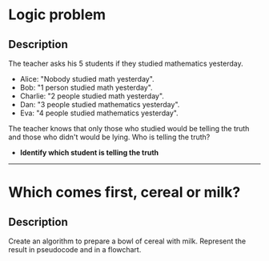 # Logic problem
## Description
The teacher asks his 5 students if they studied mathematics yesterday.

* Alice: "Nobody studied math yesterday".
* Bob: "1 person studied math yesterday".
* Charlie: "2 people studied math yesterday".
* Dan: "3 people studied mathematics yesterday".
* Eva: "4 people studied mathematics yesterday".

The teacher knows that only those who studied would be telling the truth and those who didn't would be lying. Who is telling the truth?
* **Identify which student is telling the truth**



















-----------------------------------------------------------------------------------------------
# Which comes first, cereal or milk?
## Description
Create an algorithm to prepare a bowl of cereal with milk. Represent the result in pseudocode and in a flowchart.

